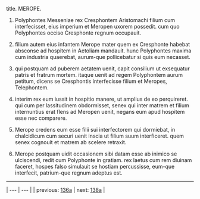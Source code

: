 title. MEROPE.



1. Polyphontes Messeniae rex Cresphontem Aristomachi filium cum interfecisset, eius imperium et Meropen uxorem possedit. cum quo Polyphontes occiso Cresphonte regnum occupauit.



2. filium autem eius infantem Merope mater quem ex Cresphonte habebat absconse ad hospitem in Aetoliam mandauit. hunc Polyphontes maxima cum industria quaerebat, aurum-que pollicebatur si quis eum necasset.



3. qui postquam ad puberem aetatem uenit, capit consilium ut exsequatur patris et fratrum mortem. itaque uenit ad regem Polyphontem aurum petitum, dicens se Cresphontis interfecisse filium et Meropes, Telephontem.



4. interim rex eum iussit in hospitio manere, ut amplius de eo perquireret. qui cum per lassitudinem obdormisset, senex qui inter matrem et filium internuntius erat flens ad Meropen uenit, negans eum apud hospitem esse nec comparere.



5. Merope credens eum esse filii sui interfectorem qui dormiebat, in chalcidicum cum securi uenit inscia ut filium suum interficeret. quem senex cognouit et matrem ab scelere retraxit.



6. Merope postquam uidit occasionem sibi datam esse ab inimico se ulciscendi, redit cum Polyphonte in gratiam. rex laetus cum rem diuinam faceret, hospes falso simulauit se hostiam percussisse, eum-que interfecit, patrium-que regnum adeptus est.



---

| --- | --- |
| previous: [136a](../136a/) | next: [138a](../138a/) |